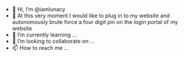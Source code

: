 - 👋 Hi, I’m @iamlunacy
- 👀 At this very moment I would like to plug in to my website and autonomously brute force a four digit pin on the login portal of my website
- 🌱 I’m currently learning ...
- 💞️ I’m looking to collaborate on ...
- 📫 How to reach me ...

<!---
iamlunacy/iamlunacy is a ✨ special ✨ repository because its `README.md` (this file) appears on your GitHub profile.
You can click the Preview link to take a look at your changes.
--->
